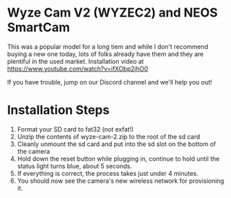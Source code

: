 # Wyze Cam V2 (WYZEC2) and NEOS SmartCam

This was a popular model for a long tiem and while I don't recommend buying a new one today, lots of folks already have them and they are plentiful in the used market.
Installation video at https://www.youtube.com/watch?v=ifXObp2jhO0

If you have trouble, jump on our Discord channel and we'll help you out!

# Installation Steps

1. Format your SD card to fat32 (not exfat!)
2. Unzip the contents of wyze-cam-2.zip to the root of the sd card
3. Cleanly unmount the sd card and put into the sd slot on the bottom of the camera
4. Hold down the reset button while plugging in, continue to hold until the status light turns blue, about 5 seconds.
5. If everything is correct, the process takes just under 4 minutes.
6. You should now see the camera's new wireless network for provisioning it.

